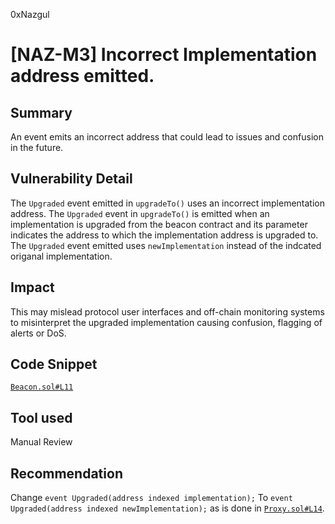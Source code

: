 0xNazgul
# [NAZ-M3] Incorrect Implementation address emitted.

## Summary
An event emits an incorrect address that could lead to issues and confusion in the future.

## Vulnerability Detail
The `Upgraded` event emitted in `upgradeTo()` uses an incorrect implementation address. The `Upgraded` event in `upgradeTo()` is emitted when an implementation is upgraded from the beacon contract and its parameter indicates the address to which the implementation address is upgraded to. The `Upgraded` event emitted uses `newImplementation` instead of the indcated origanal implementation. 

## Impact
This may mislead protocol user interfaces and off-chain monitoring systems to misinterpret the upgraded implementation causing confusion, flagging of alerts or DoS.

## Code Snippet
[`Beacon.sol#L11`](https://github.com/sherlock-audit/2022-08-sentiment-0xNazgul/blob/main/protocol/src/proxy/Beacon.sol#L11)

## Tool used
Manual Review

## Recommendation
Change `event Upgraded(address indexed implementation);` To `event Upgraded(address indexed newImplementation);` as is done in [`Proxy.sol#L14`](https://github.com/sherlock-audit/2022-08-sentiment-0xNazgul/blob/main/protocol/src/proxy/Proxy.sol#L14).